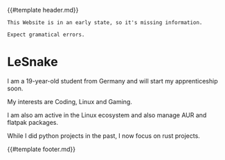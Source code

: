 {{#template header.md}}

```admonish warning title="Work in Progress"
This Website is in an early state, so it's missing information.

Expect gramatical errors.
```

# LeSnake

I am a 19-year-old student from Germany and will start my apprenticeship soon.

My interests are Coding, Linux and Gaming.

I am also am active in the Linux ecosystem and also manage AUR and flatpak packages.

While I did python projects in the past, I now focus on rust projects.

{{#template footer.md}}
